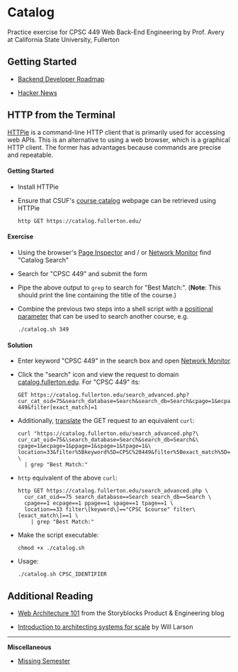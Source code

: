 # Catalog

Practice exercise for CPSC 449 Web Back-End Engineering by Prof. Avery at California State University, Fullerton

## Getting Started

+ [Backend Developer Roadmap][1]

+ [Hacker News][2]


## HTTP from the Terminal

[HTTPie][5] is a command-line HTTP client that is primarily used for accessing web APIs. This is an alternative to using a web browser, which is a graphical HTTP client. The former has advantages because commands are precise and repeatable.

#### Getting Started

+ Install HTTPie

+ Ensure that CSUF's [course catalog][6] webpage can be retrieved using HTTPie

  `http GET https://catalog.fullerton.edu/`

#### Exercise

+ Using the browser's [Page Inspector][7] and / or [Network Monitor][8] find "Catalog Search"

+ Search for "CPSC 449" and submit the form

+ Pipe the above output to `grep` to search for "Best Match:". (**Note**: This should print the line containing the title of the course.)

+ Combine the previous two steps into a shell script with a [positional parameter][9] that can be used to search another course, e.g.

  `./catalog.sh 349`

#### Solution

+ Enter keyword "CPSC 449" in the search box and open [Network Monitor][8]

+ Click the "search" icon and view the request to domain [catalog.fullerton.edu][6]. For "CPSC 449" its:

  ```
  GET https://catalog.fullerton.edu/search_advanced.php?cur_cat_oid=75&search_database=Search&search_db=Search&cpage=1&ecpage=1&ppage=1&spage=1&tpage=1&location=33&filter[keyword]=CPSC 449&filter[exact_match]=1
  ```

+ Additionally, [translate][10] the GET request to an equivalent `curl`:

  ```
  curl "https://catalog.fullerton.edu/search_advanced.php?\
  cur_cat_oid=75&\search_database=Search&search_db=Search&\
  cpage=1&ecpage=1&ppage=1&spage=1&tpage=1&\
  location=33&filter%5Bkeyword%5D=CPSC%20449&filter%5Bexact_match%5D=1" \
    | grep "Best Match:"
  ```

+ `http` equivalent of the above `curl`:

  ```
  http GET https://catalog.fullerton.edu/search_advanced.php \
    cur_cat_oid==75 search_database==Search search_db==Search \
    cpage==1 ecpage==1 ppage==1 spage==1 tpage==1 \
    location==33 filter\[keyword\]=="CPSC $course" filter\[exact_match\]==1 \
      | grep "Best Match:"
  ```

+ Make the script executable:

  `chmod +x ./catalog.sh`

+ Usage:

  `./catalog.sh CPSC_IDENTIFIER`


## Additional Reading

+ [Web Architecture 101][3] from the Storyblocks Product & Engineering blog

+ [Introduction to architecting systems for scale][4] by Will Larson


---

**Miscellaneous**

+ [Missing Semester][11]

[1]: https://roadmap.sh/backend
[2]: https://news.ycombinator.com/item?id=18961793
[3]: https://medium.com/storyblocks-engineering/web-architecture-101-a3224e126947
[4]: https://lethain.com/introduction-to-architecting-systems-for-scale/
[5]: https://httpie.io/cli
[6]: https://catalog.fullerton.edu/
[7]: https://firefox-source-docs.mozilla.org/devtools-user/page_inspector/index.html
[8]: https://firefox-source-docs.mozilla.org/devtools-user/network_monitor/index.html
[9]: https://bash.cyberciti.biz/guide/$1
[10]: https://en.wikipedia.org/wiki/Percent-encoding
[11]: https://missing.csail.mit.edu
